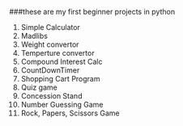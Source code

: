 ###these are my first beginner projects in python
1. Simple Calculator
2. Madlibs
3. Weight convertor
4. Temperture convertor
5. Compound Interest Calc
6. CountDownTimer
7. Shopping Cart Program
8. Quiz game
9. Concession Stand
10. Number Guessing Game
11. Rock, Papers, Scissors Game